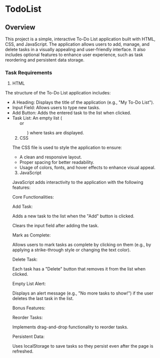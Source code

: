 # TodoList
## Overview
This project is a simple, interactive To-Do List application built with HTML, CSS, and JavaScript. The application allows users to add, manage, and delete tasks in a visually appealing and user-friendly interface. It also includes optional features to enhance user experience, such as task reordering and persistent data storage.

### Task Requirements

1. HTML

The structure of the To-Do List application includes:
- A Heading: Displays the title of the application (e.g., "My To-Do List").
- Input Field: Allows users to type new tasks.
- Add Button: Adds the entered task to the list when clicked.
- Task List: An empty list (<ul> or <ol>) where tasks are displayed.

2. CSS

The CSS file is used to style the application to ensure:

- A clean and responsive layout.
- Proper spacing for better readability.
- Usage of colors, fonts, and hover effects to enhance visual appeal.

3. JavaScript

JavaScript adds interactivity to the application with the following features:

Core Functionalities:

Add Task:

Adds a new task to the list when the "Add" button is clicked.

Clears the input field after adding the task.

Mark as Complete:

Allows users to mark tasks as complete by clicking on them (e.g., by applying a strike-through style or changing the text color).

Delete Task:

Each task has a "Delete" button that removes it from the list when clicked.

Empty List Alert:

Displays an alert message (e.g., "No more tasks to show!") if the user deletes the last task in the list.

Bonus Features:

Reorder Tasks:

Implements drag-and-drop functionality to reorder tasks.

Persistent Data:

Uses localStorage to save tasks so they persist even after the page is refreshed.
